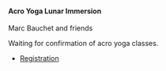 #### Acro Yoga Lunar Immersion

Marc Bauchet and friends

<!-- ![Marc Bauchet](assets/img/teachers/marc-bauchet.jpg) -->

Waiting for confirmation of acro yoga classes.

* [Registration](https://www.facebook.com/acromarcopolo)
